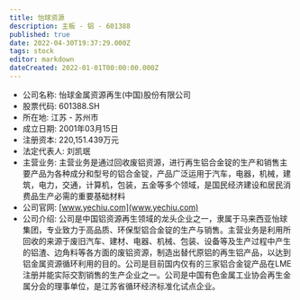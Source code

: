 ```yaml
---
title: 怡球资源
description: 主板 - 铝 - 601388
published: true
date: 2022-04-30T19:37:29.000Z
tags: stock
editor: markdown
dateCreated: 2022-01-01T00:00:00.000Z
---
```


- 公司名称: 怡球金属资源再生(中国)股份有限公司
- 股票代码: 601388.SH
- 所在地: 江苏 - 苏州市
- 成立日期: 2001年03月15日
- 注册资本: 220,151.439万元
- 法定代表人: 刘凯珉
- 主营业务: 主营业务是通过回收废铝资源，进行再生铝合金锭的生产和销售主要产品为各种成分和型号的铝合金锭，产品广泛运用于汽车，电器，机械，建筑，电力，交通，计算机，包装，五金等多个领域，是国民经济建设和居民消费品生产必需的重要基础材料
- 公司官网: [www.yechiu.com](www.yechiu.com)
- 公司介绍: 公司是中国铝资源再生领域的龙头企业之一，隶属于马来西亚怡球集团，专业致力于高品质、环保型铝合金锭的生产与销售。主营业务是利用所回收的来源于废旧汽车、建材、电器、机械、包装、设备等及生产过程中产生的铝渣、边角料等各方面的废铝资源，制造出替代原铝的再生铝产品，以达到铝金属资源循环利用的目的。公司是目前国内仅有的三家铝合金锭产品在LME注册并能实际交割销售的生产企业之一。公司是中国有色金属工业协会再生金属分会的理事单位，是江苏省循环经济标准化试点企业。



